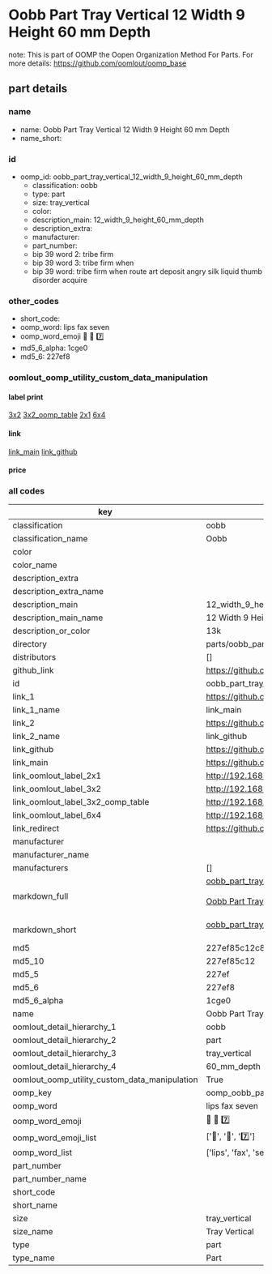 # Oobb Part Tray Vertical 12 Width 9 Height 60 mm Depth  

note: This is part of OOMP the Oopen Organization Method For Parts. For more details: https://github.com/oomlout/oomp_base

##  part details
  







### name
* name: Oobb Part Tray Vertical 12 Width 9 Height 60 mm Depth
* name_short: 
### id
* oomp_id: oobb_part_tray_vertical_12_width_9_height_60_mm_depth
  * classification: oobb
  * type: part
  * size: tray_vertical
  * color: 
  * description_main: 12_width_9_height_60_mm_depth
  * description_extra: 
  * manufacturer: 
  * part_number: 
  * bip 39 word 2: tribe firm
  * bip 39 word 3: tribe firm when
  * bip 39 word: tribe firm when route art deposit angry silk liquid thumb disorder acquire

### other_codes
* short_code: 
* oomp_word: lips fax seven
* oomp_word_emoji :lips: :fax: :seven:
* md5_6_alpha: 1cge0
* md5_6: 227ef8






### oomlout_oomp_utility_custom_data_manipulation
#### label print
[3x2](http://192.168.1.245:1112/?label=oomp%201cge0)
[3x2_oomp_table](http://192.168.1.108:1112/?label=oomp%201cge0)
[2x1](http://192.168.1.242:1112/?label=oomp%201cge0)
[6x4](http://192.168.1.55:1112/?label=oomp%201cge0)    

#### link

[link_main](https://github.com/oomlout/oomlout_oomp_version_1_messy/tree/main/parts/oobb_part_tray_vertical_12_width_9_height_60_mm_depth) [link_github](https://github.com/oomlout/oomlout_oomp_version_1_messy/tree/main/parts/oobb_part_tray_vertical_12_width_9_height_60_mm_depth)                             

#### price







### all codes 
| key | value |  
| --- | --- |  
| classification | oobb |  
| classification_name | Oobb |  
| color |  |  
| color_name |  |  
| description_extra |  |  
| description_extra_name |  |  
| description_main | 12_width_9_height_60_mm_depth |  
| description_main_name | 12 Width 9 Height 60 mm Depth |  
| description_or_color | 13k |  
| directory | parts/oobb_part_tray_vertical_12_width_9_height_60_mm_depth |  
| distributors | [] |  
| github_link | https://github.com/oomlout/oomlout_oomp_part_src/tree/main/parts/oobb_part_tray_vertical_12_width_9_height_60_mm_depth |  
| id | oobb_part_tray_vertical_12_width_9_height_60_mm_depth |  
| link_1 | https://github.com/oomlout/oomlout_oomp_version_1_messy/tree/main/parts/oobb_part_tray_vertical_12_width_9_height_60_mm_depth |  
| link_1_name | link_main |  
| link_2 | https://github.com/oomlout/oomlout_oomp_version_1_messy/tree/main/parts/oobb_part_tray_vertical_12_width_9_height_60_mm_depth |  
| link_2_name | link_github |  
| link_github | https://github.com/oomlout/oomlout_oomp_version_1_messy/tree/main/parts/oobb_part_tray_vertical_12_width_9_height_60_mm_depth |  
| link_main | https://github.com/oomlout/oomlout_oomp_version_1_messy/tree/main/parts/oobb_part_tray_vertical_12_width_9_height_60_mm_depth |  
| link_oomlout_label_2x1 | http://192.168.1.242:1112/?label=oomp%201cge0 |  
| link_oomlout_label_3x2 | http://192.168.1.245:1112/?label=oomp%201cge0 |  
| link_oomlout_label_3x2_oomp_table | http://192.168.1.108:1112/?label=oomp%201cge0 |  
| link_oomlout_label_6x4 | http://192.168.1.55:1112/?label=oomp%201cge0 |  
| link_redirect | https://github.com/oomlout/oomlout_oomp_version_1_messy/tree/main/parts/oobb_part_tray_vertical_12_width_9_height_60_mm_depth |  
| manufacturer |  |  
| manufacturer_name |  |  
| manufacturers | [] |  
| markdown_full | [oobb_part_tray_vertical_12_width_9_height_60_mm_depth](none)<br>[](none)<br>[Oobb Part Tray Vertical 12 Width 9 Height 60 Mm Depth](none)<br><br> |  
| markdown_short | [oobb_part_tray_vertical_12_width_9_height_60_mm_depth](none)<br><br> |  
| md5 | 227ef85c12c8811cec066bc9f455d742 |  
| md5_10 | 227ef85c12 |  
| md5_5 | 227ef |  
| md5_6 | 227ef8 |  
| md5_6_alpha | 1cge0 |  
| name | Oobb Part Tray Vertical 12 Width 9 Height 60 mm Depth |  
| oomlout_detail_hierarchy_1 | oobb |  
| oomlout_detail_hierarchy_2 | part |  
| oomlout_detail_hierarchy_3 | tray_vertical |  
| oomlout_detail_hierarchy_4 | 60_mm_depth |  
| oomlout_oomp_utility_custom_data_manipulation | True |  
| oomp_key | oomp_oobb_part_tray_vertical_12_width_9_height_60_mm_depth |  
| oomp_word | lips fax seven |  
| oomp_word_emoji | :lips: :fax: :seven: |  
| oomp_word_emoji_list | [':lips:', ':fax:', ':seven:'] |  
| oomp_word_list | ['lips', 'fax', 'seven'] |  
| part_number |  |  
| part_number_name |  |  
| short_code |  |  
| short_name |  |  
| size | tray_vertical |  
| size_name | Tray Vertical |  
| type | part |  
| type_name | Part |  
